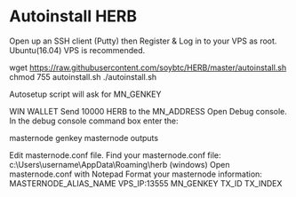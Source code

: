 # Autoinstall HERB

Open up an SSH client (Putty) then Register & Log in to your VPS as root. Ubuntu(16.04) VPS is recommended.

wget https://raw.githubusercontent.com/soybtc/HERB/master/autoinstall.sh 
chmod 755 autoinstall.sh
./autoinstall.sh

Autosetup script will ask for MN_GENKEY

WIN WALLET
Send 10000 HERB to the MN_ADDRESS
Open Debug console.
In the debug console command box enter the:

<th>masternode genkey</th>

<th>masternode outputs</th>


Edit masternode.conf file.
Find your masternode.conf file:
c:\Users\username\AppData\Roaming\herb (windows)
Open masternode.conf with Notepad
Format your masternode information:
MASTERNODE_ALIAS_NAME VPS_IP:13555 MN_GENKEY TX_ID TX_INDEX
